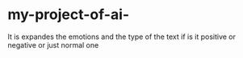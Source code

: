 # my-project-of-ai-
It is expandes the emotions  and the type of the text if is it positive or negative or just normal one
